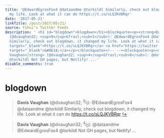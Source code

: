 ```yaml
---
title: '@EdwardEgrosFox4 @dataandme @torkildl Similarly, check out blogdown, it changed
  my life. Look at what it can do https://t.co/sLQJKVBRqr'
date: '2017-05-21'
linkTitle: /post/2017/05/21/
source: Yihui's Twitter Feeds
description: ' <h1 id="blogdown">blogdown</h1><blockquote><p><strong>Davis Vaughan</strong>
  (@dvaughan32; <sup>9</sup>&frasl;<sub>1</sub>): @EdwardEgrosFox4 @dataandme @torkildl
  Similarly, check out blogdown, it changed my life. Look at what it can do <a href="https://t.co/sLQJKVBRqr"
  target="_blank">https://t.co/sLQJKVBRqr</a> <a href="https://twitter.com/xieyihui/status/866262915023855617"
  target="_blank">&#8618;</a></p></blockquote><!-- --><blockquote><p><strong>Davis
  Vaughan</strong> (@dvaughan32; <sup>4</sup>&frasl;<sub>0</sub>): @dataandme @EdwardEgrosFox4
  @torkildl Not GH pages, but Netlify! ...'
disable_comments: true
---
```

 <h1 id="blogdown">blogdown</h1><blockquote><p><strong>Davis Vaughan</strong> (@dvaughan32; <sup>9</sup>&frasl;<sub>1</sub>): @EdwardEgrosFox4 @dataandme @torkildl Similarly, check out blogdown, it changed my life. Look at what it can do <a href="https://t.co/sLQJKVBRqr" target="_blank">https://t.co/sLQJKVBRqr</a> <a href="https://twitter.com/xieyihui/status/866262915023855617" target="_blank">&#8618;</a></p></blockquote><!-- --><blockquote><p><strong>Davis Vaughan</strong> (@dvaughan32; <sup>4</sup>&frasl;<sub>0</sub>): @dataandme @EdwardEgrosFox4 @torkildl Not GH pages, but Netlify! ...